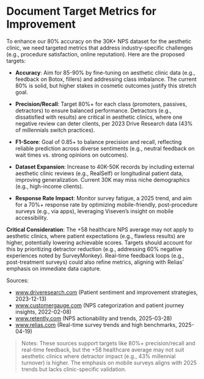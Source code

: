# Document Target Metrics for Improvement

To enhance our 80% accuracy on the 30K+ NPS dataset for the aesthetic clinic, we need targeted metrics that address industry-specific challenges (e.g., procedure satisfaction, online reputation). Here are the proposed targets:

- **Accuracy**: Aim for 85-90% by fine-tuning on aesthetic clinic data (e.g., feedback on Botox, fillers) and addressing class imbalance. The current 80% is solid, but higher stakes in cosmetic outcomes justify this stretch goal.

- **Precision/Recall**: Target 80%+ for each class (promoters, passives, detractors) to ensure balanced performance. Detractors (e.g., dissatisfied with results) are critical in aesthetic clinics, where one negative review can deter clients, per 2023 Drive Research data (43% of millennials switch practices).

- **F1-Score**: Goal of 0.85+ to balance precision and recall, reflecting reliable prediction across diverse sentiments (e.g., neutral feedback on wait times vs. strong opinions on outcomes).

- **Dataset Expansion**: Increase to 40K-50K records by including external aesthetic clinic reviews (e.g., RealSelf) or longitudinal patient data, improving generalization. Current 30K may miss niche demographics (e.g., high-income clients).

- **Response Rate Impact**: Monitor survey fatigue, a 2025 trend, and aim for a 70%+ response rate by optimizing mobile-friendly, post-procedure surveys (e.g., via apps), leveraging Viseven’s insight on mobile accessibility.

**Critical Consideration**: The +58 healthcare NPS average may not apply to aesthetic clinics, where patient expectations (e.g., flawless results) are higher, potentially lowering achievable scores. Targets should account for this by prioritizing detractor reduction (e.g., addressing 60% negative experiences noted by SurveyMonkey). Real-time feedback loops (e.g., post-treatment surveys) could also refine metrics, aligning with Relias’ emphasis on immediate data capture.

Sources:
- www.driveresearch.com (Patient sentiment and improvement strategies, 2023-12-13)
- www.customergauge.com (NPS categorization and patient journey insights, 2022-02-08)
- www.retently.com (NPS actionability and trends, 2025-03-28)
- www.relias.com (Real-time survey trends and high benchmarks, 2025-04-19)

> Notes: These sources support targets like 80%+ precision/recall and real-time feedback, but the +58 healthcare average may not suit aesthetic clinics where detractor impact (e.g., 43% millennial turnover) is higher. The emphasis on mobile surveys aligns with 2025 trends but lacks clinic-specific validation.